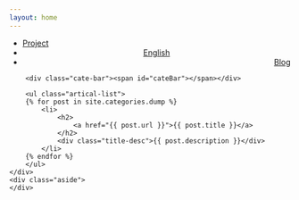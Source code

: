 ```yaml
---
layout: home
---
```


<div class="index-content dump">
    <div class="section">
        <ul class="artical-cate">
            <li><a href="/project"><span>Project</span></a></li>
            <li style="text-align:center"><a href="/english"><span>English</span></a></li>
            <li class="on" style="text-align:right"><a href="/"><span>Blog</span></a></li>
        </ul>

        <div class="cate-bar"><span id="cateBar"></span></div>

        <ul class="artical-list">
        {% for post in site.categories.dump %}
            <li>
                <h2>
                    <a href="{{ post.url }}">{{ post.title }}</a>
                </h2>
                <div class="title-desc">{{ post.description }}</div>
            </li>
        {% endfor %}
        </ul>
    </div>
    <div class="aside">
    </div>
</div>
